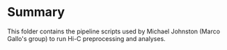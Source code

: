 # Summary

This folder contains the pipeline scripts used by Michael Johnston (Marco Gallo's group) to run Hi-C preprocessing and analyses.

